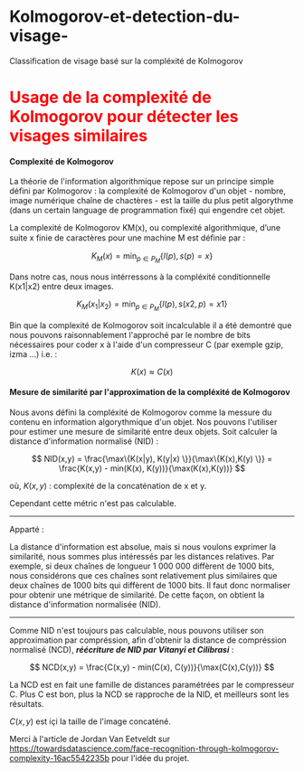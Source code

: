 # Kolmogorov-et-detection-du-visage-
Classification de visage basé sur la compléxité de Kolmogorov


# <span style="color:red">  Usage de la complexité de Kolmogorov pour détecter les visages similaires

#### Complexité de Kolmogorov

La théorie de l'information algorithmique repose sur un principe simple défini par Kolmogorov : la complexité de Kolmogorov d'un objet - nombre, image numérique chaîne de chactères - est la taille du plus petit algorythme (dans un certain language de programmation fixé) qui engendre cet objet.

La complexité de Kolmogorov KM(x), ou complexité algorithmique, d’une suite x finie de caractères pour une machine M est déﬁnie par :

$$
K_M(x) = \min_{p \in P_M} \{ l(p) , s(p) = x \}
$$

Dans notre cas, nous nous intérressons à la compléxité conditionnelle K(x1|x2) entre deux images.

$$
K_M(x_1|x_2) = \min_{p \in P_M}\{ l(p), s(x2,p) = x1 \}
$$

Bin que la complexité de Kolmogorov soit incalculable il a été demontré que nous pouvons raisonnablement l'approché par le nombre de bits nécessaires pour coder x à l'aide d'un compresseur C (par exemple gzip, izma ...) i.e. :

$$
K(x) \approx C(x)
$$


#### Mesure de similarité par l'approximation de la compléxité de Kolmogorov

Nous avons défini la compléxité de Kolmogorov comme la messure du contenu en information algorythmique d'un objet.
Nos pouvons l'utiliser pour estimer une mesure de similarité entre deux objets. Soit calculer la distance d'information normalisé (NID) : 

$$
NID(x,y) = \frac{\max\{K(x|y), K(y|x) \}}{\max\{K(x),K(y) \}} = \frac{K(x,y) - min(K(x), K(y))}{\max(K(x),K(y))}
$$


où, $K(x,y)$ : complexité de la concaténation de x et y.

Cependant cette métric n'est pas calculable.

---
Apparté : 

La distance d'information est absolue, mais si nous voulons exprimer la similarité, nous sommes plus intéressés par les distances relatives. Par exemple, si deux chaînes de longueur 1 000 000 diffèrent de 1000 bits, nous considérons que ces chaînes sont relativement plus similaires que deux chaînes de 1000 bits qui diffèrent de 1000 bits. Il faut donc normaliser pour obtenir une métrique de similarité. De cette façon, on obtient la distance d'information normalisée (NID).

---

Comme NID n'est toujours pas calculable, nous pouvons utiliser son approximation par compréssion, afin d'obtenir la distance de compréssion normalisé (NCD), ***réécriture de NID par Vitanyi et Cilibrasi*** :

$$
NCD(x,y) = \frac{C(x,y) - min(C(x), C(y))}{\max(C(x),C(y))}
$$

La NCD est en fait une famille de distances paramétrées par le compresseur C. Plus C est bon, plus la NCD se rapproche de la NID, et meilleurs sont les résultats. 

$C(x,y)$ est içi la taille de l'image concaténé.
  
  

Merci à l'article de Jordan Van Eetveldt sur https://towardsdatascience.com/face-recognition-through-kolmogorov-complexity-16ac5542235b pour l'idée du projet.


